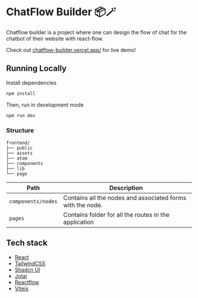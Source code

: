 # ChatFlow Builder 📦🪄

Chatflow builder is a project where one can design the flow of chat for the chatbot of their website with react-flow.

Check out [chatflow-builder.vercel.app/](https://chatflow-builder.vercel.app/) for live demo!

## Running Locally

Install dependencies

```bash
npm install
```

Then, run in development mode

```bash
npm run dev
```


### Structure

```
frontend/
├── public
├── assets
├── atom
├── components
├── lib
└── page
```

| Path               | Description                                                                |
| ------------------ | -------------------------------------------------------------------------- |
| `components/nodes` | Contains all the nodes and associated forms with the node.                 |
| `pages`            | Contains folder for all the routes in the application                      |


## Tech stack

- [React](https://react.dev/)
- [TailwindCSS](https://tailwindcss.com/)
- [Shadcn UI](https://ui.shadcn.com/)
- [Jotai](https://jotai.org/)
- [Reactflow](https://reactflow.dev/)
- [Vitejs](https://vitejs.dev/)
